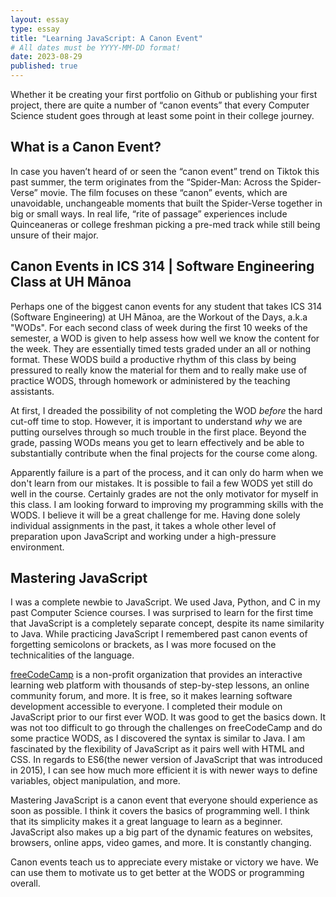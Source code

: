 ```yaml
---
layout: essay
type: essay
title: "Learning JavaScript: A Canon Event"
# All dates must be YYYY-MM-DD format!
date: 2023-08-29
published: true
---
```


Whether it be creating your first portfolio on Github or publishing your first project, there are quite a number of “canon events” that every Computer Science student goes through at least some point in their college journey. 

## What is a Canon Event?

In case you haven’t heard of or seen the “canon event” trend on Tiktok this past summer, the term originates from the “Spider-Man: Across the Spider-Verse” movie. The film focuses on these “canon” events, which are unavoidable, unchangeable moments that built the Spider-Verse together in big or small ways. In real life, “rite of passage” experiences include Quinceaneras or college freshman picking a pre-med track while still being unsure of their major.

## Canon Events in ICS 314 | Software Engineering Class at UH Mānoa

Perhaps one of the biggest canon events for any student that takes ICS 314 (Software Engineering) at UH Mānoa, are the Workout of the Days, a.k.a "WODs". For each second class of week during the first 10 weeks of the semester, a WOD is given to help assess how well we know the content for the week. They are essentially timed tests graded under an all or nothing format. These WODS build a productive rhythm of this class by being pressured to really know the material for them and to really make use of practice WODS, through homework or administered by the teaching assistants.

At first, I dreaded the possibility of not completing the WOD _before_ the hard cut-off time to stop. However, it is important to understand _why_ we are putting ourselves through so much trouble in the first place. Beyond the grade, passing WODs means you get to learn effectively and be able to substantially contribute when the final projects for the course come along.

Apparently failure is a part of the process, and it can only do harm when we don't learn from our mistakes. It is possible to fail a few WODS yet still do well in the course. Certainly grades are not the only motivator for myself in this class. I am looking forward to improving my programming skills with the WODS. I believe it will be a great challenge for me. Having done solely individual assignments in the past, it takes a whole other level of preparation upon JavaScript and working under a high-pressure environment.

## Mastering JavaScript

I was a complete newbie to JavaScript. We used Java, Python, and C in my past Computer Science courses. I was surprised to learn for the first time that JavaScript is a completely separate concept, despite its name similarity to Java. While practicing JavaScript I remembered past canon events of forgetting semicolons or brackets, as I was more focused on the technicalities of the language.

[freeCodeCamp](https://www.freecodecamp.org/) is a non-profit organization that provides an interactive learning web platform with thousands of step-by-step lessons, an online community forum, and more. It is free, so it makes learning software development accessible to everyone. I completed their module on JavaScript prior to our first ever WOD. It was good to get the basics down. It was not too difficult to go through the challenges on freeCodeCamp and do some practice WODS, as I discovered the syntax is similar to Java. I am fascinated by the flexibility of JavaScript as it pairs well with HTML and CSS. In regards to ES6(the newer version of JavaScript that was introduced in 2015), I can see how much more efficient it is with newer ways to define variables, object manipulation, and more.

Mastering JavaScript is a canon event that everyone should experience as soon as possible. I think it covers the basics of programming well. I think that its simplicity makes it a great language to learn as a beginner. JavaScript also makes up a big part of the dynamic features on websites, browsers, online apps, video games, and more. It is constantly changing.

Canon events teach us to appreciate every mistake or victory we have. We can use them to motivate us to get better at the WODS or programming overall.
